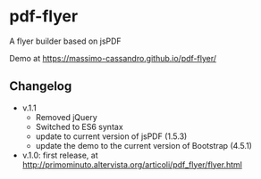 # pdf-flyer
A flyer builder based on jsPDF

Demo at <https://massimo-cassandro.github.io/pdf-flyer/>

## Changelog
* v.1.1
  * Removed jQuery
  * Switched to ES6 syntax
  * update to current version of jsPDF (1.5.3)
  * update the demo to the current version of Bootstrap (4.5.1)
* v.1.0: first release, at <http://primominuto.altervista.org/articoli/pdf_flyer/flyer.html>
